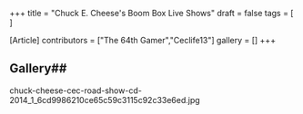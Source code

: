 +++
title = "Chuck E. Cheese's Boom Box Live Shows"
draft = false
tags = [ ]

[Article]
contributors = ["The 64th Gamer","Ceclife13"]
gallery = []
+++
## Gallery## 
<gallery>
chuck-cheese-cec-road-show-cd-2014_1_6cd9986210ce65c59c3115c92c33e6ed.jpg
</gallery>